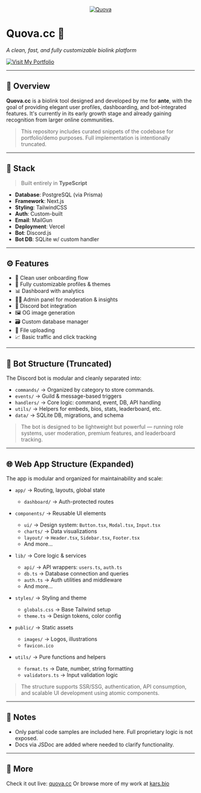 
<div align="center">
  <a href="https://quova.cc">
    <img src="https://r2.resynced.design/cdn/01JTTZSBNB68AC7XZTTYTA34QX.gif" alt="Quova" />
  </a>
</div>

# Quova.cc 🚀

*A clean, fast, and fully customizable biolink platform*

[![Visit My Portfolio](https://img.shields.io/badge/Portfolio-kars.bio-9c6fff?style=flat-square\&logoColor=white)](https://kars.bio)

---

## 📌 Overview

**Quova.cc** is a biolink tool designed and developed by me for **ante**, with the goal of providing elegant user profiles, dashboarding, and bot-integrated features. It's currently in its early growth stage and already gaining recognition from larger online communities.

> This repository includes curated snippets of the codebase for portfolio/demo purposes. Full implementation is intentionally truncated.

---

## 🧠 Stack

> Built entirely in **TypeScript**

* **Database**: PostgreSQL (via Prisma)
* **Framework**: Next.js
* **Styling**: TailwindCSS
* **Auth**: Custom-built
* **Email**: MailGun
* **Deployment**: Vercel
* **Bot**: Discord.js
* **Bot DB**: SQLite w/ custom handler

---

## ⚙️ Features

* 🚪 Clean user onboarding flow
* 🎨 Fully customizable profiles & themes
* 📊 Dashboard with analytics
* 🧑‍💼 Admin panel for moderation & insights
* 🤖 Discord bot integration
* 🖼️ OG image generation
* 🗃️ Custom database manager
* 📁 File uploading
* 📈 Basic traffic and click tracking

---

## 🤖 Bot Structure (Truncated)

The Discord bot is modular and cleanly separated into:

* `commands/` → Organized by category to store commands.
* `events/` → Guild & message-based triggers
* `handlers/` → Core logic: command, event, DB, API handling
* `utils/` → Helpers for embeds, bios, stats, leaderboard, etc.
* `data/` → SQLite DB, migrations, and schema

> The bot is designed to be lightweight but powerful — running role systems, user moderation, premium features, and leaderboard tracking.

---

## 🌐 Web App Structure (Expanded)

The app is modular and organized for maintainability and scale:

* `app/` → Routing, layouts, global state

  * `dashboard/` → Auth-protected routes

* `components/` → Reusable UI elements

  * `ui/` → Design system: `Button.tsx`, `Modal.tsx`, `Input.tsx`
  * `charts/` → Data visualizations
  * `layout/` → `Header.tsx`, `Sidebar.tsx`, `Footer.tsx`
  * And more...

* `lib/` → Core logic & services

  * `api/` → API wrappers: `users.ts`, `auth.ts`
  * `db.ts` → Database connection and queries
  * `auth.ts` → Auth utilities and middleware
  * And more...

* `styles/` → Styling and theme

  * `globals.css` → Base Tailwind setup
  * `theme.ts` → Design tokens, color config

* `public/` → Static assets

  * `images/` → Logos, illustrations
  * `favicon.ico`

* `utils/` → Pure functions and helpers

  * `format.ts` → Date, number, string formatting
  * `validators.ts` → Input validation logic

> The structure supports SSR/SSG, authentication, API consumption, and scalable UI development using atomic components.

---

## 📎 Notes

* Only partial code samples are included here. Full proprietary logic is not exposed.
* Docs via JSDoc are added where needed to clarify functionality.

---

## 🔗 More

Check it out live: [quova.cc](https://quova.cc)
Or browse more of my work at [kars.bio](https://kars.bio)
